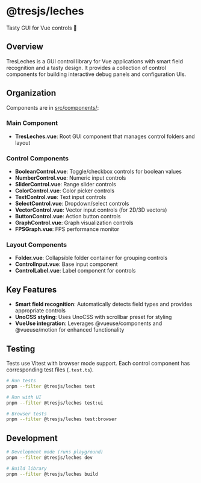 # @tresjs/leches

Tasty GUI for Vue controls 🍰

## Overview

TresLeches is a GUI control library for Vue applications with smart field recognition and a tasty design. It provides a collection of control components for building interactive debug panels and configuration UIs.

## Organization

Components are in [src/components/](src/components/):

### Main Component
- **TresLeches.vue**: Root GUI component that manages control folders and layout

### Control Components
- **BooleanControl.vue**: Toggle/checkbox controls for boolean values
- **NumberControl.vue**: Numeric input controls
- **SliderControl.vue**: Range slider controls
- **ColorControl.vue**: Color picker controls
- **TextControl.vue**: Text input controls
- **SelectControl.vue**: Dropdown/select controls
- **VectorControl.vue**: Vector input controls (for 2D/3D vectors)
- **ButtonControl.vue**: Action button controls
- **GraphControl.vue**: Graph visualization controls
- **FPSGraph.vue**: FPS performance monitor

### Layout Components
- **Folder.vue**: Collapsible folder container for grouping controls
- **ControlInput.vue**: Base input component
- **ControlLabel.vue**: Label component for controls

## Key Features

- **Smart field recognition**: Automatically detects field types and provides appropriate controls
- **UnoCSS styling**: Uses UnoCSS with scrollbar preset for styling
- **VueUse integration**: Leverages @vueuse/components and @vueuse/motion for enhanced functionality

## Testing

Tests use Vitest with browser mode support. Each control component has corresponding test files (`.test.ts`).

```bash
# Run tests
pnpm --filter @tresjs/leches test

# Run with UI
pnpm --filter @tresjs/leches test:ui

# Browser tests
pnpm --filter @tresjs/leches test:browser
```

## Development

```bash
# Development mode (runs playground)
pnpm --filter @tresjs/leches dev

# Build library
pnpm --filter @tresjs/leches build
```
